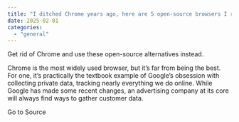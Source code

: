 ```yaml
---
title: "I ditched Chrome years ago, here are 5 open-source browsers I recommend instead"
date: 2025-02-01
categories: 
  - "general"
---
```


Get rid of Chrome and use these open-source alternatives instead.

Chrome is the most widely used browser, but it’s far from being the best. For one, it’s practically the textbook example of Google’s obsession with collecting private data, tracking nearly everything we do online. While Google has made some recent changes, an advertising company at its core will always find ways to gather customer data.

Go to Source
